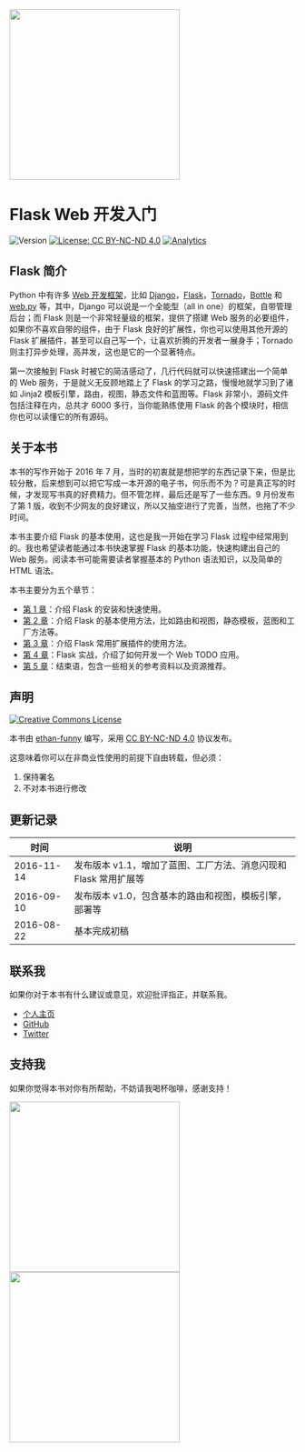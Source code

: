 
<img src='https://ooo.0o0.ooo/2016/11/03/581b594a5150f.png' width='300'>

Flask Web 开发入门
===

![Version](https://img.shields.io/badge/version-1.1-brightgreen.svg)
[![License: CC BY-NC-ND 4.0](https://img.shields.io/badge/License-CC%20BY--NC--ND%204.0-brightgreen.svg)](https://raw.githubusercontent.com/ethan-funny/head-first-flask/master/LICENSE)
[![Analytics](https://ga-beacon.appspot.com/UA-62960961-2/head-first-flask/readme)](https://github.com/igrigorik/ga-beacon)

## Flask 简介

Python 中有许多 [Web 开发框架](https://wiki.python.org/moin/WebFrameworks)，比如 [Django][1]，[Flask][2]，[Tornado][3]，[Bottle][4] 和 [web.py][5] 等，其中，Django 可以说是一个全能型（all in one）的框架，自带管理后台；而 Flask 则是一个非常轻量级的框架，提供了搭建 Web 服务的必要组件，如果你不喜欢自带的组件，由于 Flask 良好的扩展性，你也可以使用其他开源的 Flask 扩展插件，甚至可以自己写一个，让喜欢折腾的开发者一展身手；Tornado 则主打异步处理，高并发，这也是它的一个显著特点。

第一次接触到 Flask 时被它的简洁感动了，几行代码就可以快速搭建出一个简单的 Web 服务，于是就义无反顾地踏上了 Flask 的学习之路，慢慢地就学习到了诸如 Jinja2 模板引擎，路由，视图，静态文件和蓝图等。Flask 非常小，源码文件包括注释在内，总共才 6000 多行，当你能熟练使用 Flask 的各个模块时，相信你也可以读懂它的所有源码。

## 关于本书

本书的写作开始于 2016 年 7 月，当时的初衷就是想把学的东西记录下来，但是比较分散，后来想到可以把它写成一本开源的电子书，何乐而不为？可是真正写的时候，才发现写书真的好费精力。但不管怎样，最后还是写了一些东西。9 月份发布了第 1 版，收到不少网友的良好建议，所以又抽空进行了完善，当然，也拖了不少时间。

本书主要介绍 Flask 的基本使用，这也是我一开始在学习 Flask 过程中经常用到的。我也希望读者能通过本书快速掌握 Flask 的基本功能，快速构建出自己的 Web 服务。阅读本书可能需要读者掌握基本的 Python 语法知识，以及简单的 HTML 语法。

本书主要分为五个章节：

- [第 1 章](./chapter01)：介绍 Flask 的安装和快速使用。
- [第 2 章](./chapter02)：介绍 Flask 的基本使用方法，比如路由和视图，静态模板，蓝图和工厂方法等。
- [第 3 章](./chapter03)：介绍 Flask 常用扩展插件的使用方法。
- [第 4 章](./chapter04)：Flask 实战，介绍了如何开发一个 Web TODO 应用。
- [第 5 章](./chapter05)：结束语，包含一些相关的参考资料以及资源推荐。

## 声明

<a rel="license" href="http://creativecommons.org/licenses/by-nc-nd/4.0/"><img alt="Creative Commons License" style="border-width:0" src="https://i.creativecommons.org/l/by-nc-nd/4.0/88x31.png" /></a>

本书由 [ethan-funny][6] 编写，采用 [CC BY-NC-ND 4.0][7] 协议发布。

这意味着你可以在非商业性使用的前提下自由转载，但必须：

1. 保持署名
2. 不对本书进行修改

## 更新记录

| 时间 | 说明 |
| --- | --- |
| 2016-11-14 | 发布版本 v1.1，增加了蓝图、工厂方法、消息闪现和 Flask 常用扩展等 |
| 2016-09-10 | 发布版本 v1.0，包含基本的路由和视图，模板引擎，部署等 |
| 2016-08-22 | 基本完成初稿 |

## 联系我

如果你对于本书有什么建议或意见，欢迎批评指正，并联系我。

- [个人主页][8]
- [GitHub][9]
- [Twitter][10]

## 支持我

如果你觉得本书对你有所帮助，不妨请我喝杯咖啡，感谢支持！

<img src='http://o9txbs6d7.bkt.clouddn.com/WechatPay.png' width='300'>

<img src='http://o9txbs6d7.bkt.clouddn.com/Ali_Pay.png' width='300'>


[1]:	https://www.djangoproject.com/
[2]:	http://flask.pocoo.org/
[3]:	https://github.com/tornadoweb/tornado
[4]:	https://github.com/bottlepy/bottle
[5]:	http://webpy.org/
[6]:	https://github.com/ethan-funny
[7]:	http://creativecommons.org/licenses/by-nc-nd/4.0/deed.zh
[8]:	https://funhacks.net
[9]:	https://github.com/ethan-funny
[10]:	https://twitter.com/pihacks


